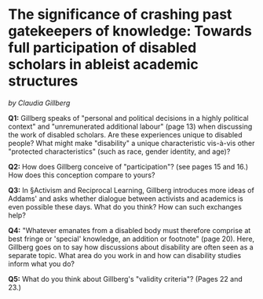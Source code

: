 # The significance of crashing past gatekeepers of knowledge: Towards full participation of disabled scholars in ableist academic structures
_by Claudia Gillberg_

**Q1:** Gillberg speaks of "personal and political decisions in a highly political context" and "unremunerated additional labour" (page 13) when discussing the work of disabled scholars. Are these experiences unique to disabled people? What might make "disability" a unique characteristic vis-à-vis other "protected characteristics" (such as race, gender identity, and age)?

**Q2:** How does Gillberg conceive of "participation"? (see pages 15 and 16.) How does this conception compare to yours?

**Q3:** In §Activism and Reciprocal Learning, Gillberg introduces more ideas of Addams' and asks whether dialogue between activists and academics is even possible these days. What do you think? How can such exchanges help?

**Q4:** "Whatever emanates from a disabled body must therefore comprise at best fringe or 'special' knowledge, an addition or footnote" (page 20). Here, Gillberg goes on to say how discussions about disability are often seen as a separate topic. What area do you work in and how can disability studies inform what you do?

**Q5:** What do you think about Gillberg's "validity criteria"? (Pages 22 and 23.)
